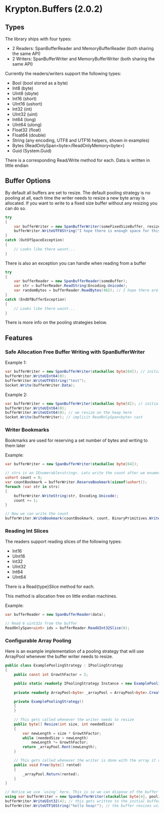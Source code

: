 # Krypton.Buffers (2.0.2)

## Types

The library ships with four types: 
 * 2 Readers: SpanBufferReader and MemoryBufferReader (both sharing the same API)
 * 2 Writers: SpanBufferWriter and MemoryBufferWriter (both sharing the same API)

Currently the readers/writers support the following types:

 * Bool (bool stored as a byte)
 * Int8 (byte)
 * UInt8 (sbyte)
 * Int16 (short)
 * UInt16 (ushort)
 * Int32 (int)
 * UInt32 (uint)
 * Int64 (long)
 * UInt64 (ulong)
 * Float32 (float)
 * Float64 (double)
 * String (any encoding, UTF8 and UTF16 helpers, shown in examples)
 * Bytes (ReadOnlySpan\<byte\>/ReadOnlyMemory\<byte\>)
 * Guid (System.Guid)

There is a corresponding Read/Write method for each. Data is written in little endian

## Buffer Options

By default all buffers are set to resize. The default pooling strategy is no pooling at all, each time the writer needs to resize a new byte array is allocated.
If you want to write to a fixed size buffer without any resizing you can do so.

```cs
try 
{
    var bufferWriter = new SpanBufferWriter(someFixedSizeBuffer, resize: false);
    bufferWriter.WriteUTF8String("I hope there is enough space for this");
}
catch (OutOfSpaceException)
{
    // Looks like there wasnt...
}
```

There is also an exception you can handle when reading from a buffer

```cs
try 
{
    var bufferReader = new SpanBufferReader(someBuffer);
    var str = bufferReader.ReadString(Encoding.Unicode);
    var randomBytes = bufferReader.ReadBytes(462); // I hope there are 462 bytes to read
}
catch (EndOfBufferException)
{
    // Looks like there wasnt...
}
```

There is more info on the pooling strategies below.

## Features

### Safe Allocation Free Buffer Writing with SpanBufferWriter
Example 1:
```cs
var bufferWriter = new SpanBufferWriter(stackalloc byte[64]); // initial buffer exists on the stack
bufferWriter.WriteUInt64(0);
bufferWriter.WriteUTF8String("test");
Socket.Write(bufferWriter.Data);
```

Example 2:
```cs
var bufferWriter = new SpanBufferWriter(stackalloc byte[8]); // initial buffer exists on the stack
bufferWriter.WriteUInt64(0);
bufferWriter.WriteUInt64(0); // we resize on the heap here
Socket.Write(bufferWriter); // implicit ReadOnlySpan<byte> cast
```

### Writer Bookmarks

Bookmarks are used for reserving a set number of bytes and writing to them later

Example:
```cs
var bufferWriter = new SpanBufferWriter(stackalloc byte[64]);

// strs is an IEnumerable<string>. Lets write the count after we enumerate through it
ushort count = 0;
var countBookmark = bufferWriter.ReserveBookmark(sizeof(ushort));
foreach (var str in strs)
{
    bufferWriter.WriteString(str, Encoding.Unicode);
    count += 1;
}

// Now we can write the count
bufferWriter.WriteBookmark(countBookmark, count, BinaryPrimitives.WriteUInt16LittleEndian);
```

### Reading Int Slices

The readers support reading slices of the following types:

 * Int16
 * UInt16
 * Int32
 * UInt32
 * Int64
 * UInt64

There is a Read{type}Slice method for each.

This method is allocation free on little endian machines.

Example:
```cs
var bufferReader = new SpanBufferReader(data);

// Read 6 uint32s from the buffer
ReadOnlySpan<uint> ids = bufferReader.ReadUInt32Slice(6);
```

### Configurable Array Pooling

Here is an example implementation of a pooling strategy that will use ArrayPool whenever the buffer writer needs to resize.

```cs
public class ExamplePoolingStrategy : IPoolingStrategy
{
    public const int GrowthFactor = 2;

    public static readonly IPoolingStrategy Instance = new ExamplePoolingStrategy();
    
    private readonly ArrayPool<byte> _arrayPool = ArrayPool<byte>.Create();

    private ExamplePoolingStrategy()
    {
    }
    
    // This gets called whenever the writer needs to resize
    public byte[] Resize(int size, int neededSize)
    {
        var newLength = size * GrowthFactor;
        while (neededSize > newLength)
            newLength *= GrowthFactor;
        return _arrayPool.Rent(newLength);
    }

    // This gets called whenever the writer is done with the array it rented
    public void Free(byte[] rented)
    {
        _arrayPool.Return(rented);
    }
}

// Notice we use `using` here. This is so we can dispose of the buffer writer and free the potentially rented array
using var bufferWriter = new SpanBufferWriter(stackalloc byte[4], poolingStrategy: ExamplePoolingStrategy.Instance);
bufferWriter.WriteUInt32(4); // this gets written to the initial buffer that exists on the stack
bufferWriter.WriteUTF16String("hello heap!"); // the buffer resizes using ArrayPool and the data gets relocated on to the heap
```
